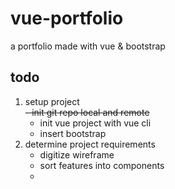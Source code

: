 # vue-portfolio
a portfolio made with vue &amp; bootstrap 

## todo 

1. setup project  
    ~~- init git repo local and remote~~
    - init vue project with vue cli
    - insert bootstrap
2. determine project requirements
    - digitize wireframe
    - sort features into components
    - 